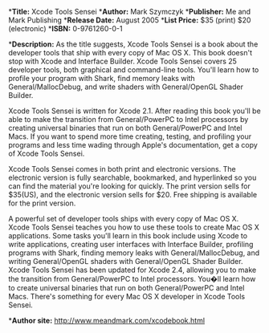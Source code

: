 


***Title:**
Xcode Tools Sensei
***Author:**
Mark Szymczyk
***Publisher:**
Me and Mark Publishing
***Release Date:**
August 2005
***List Price:**
$35 (print) $20 (electronic)
***ISBN:** 0-9761260-0-1

***Description:**
As the title suggests, Xcode Tools Sensei is a book about the developer tools that ship with every copy of Mac OS X. This book doesn't stop with Xcode and Interface Builder. Xcode Tools Sensei covers 25 developer tools, both graphical and command-line tools. You'll learn how to profile your program with Shark, find memory leaks with General/MallocDebug, and write shaders with General/OpenGL Shader Builder.

Xcode Tools Sensei is written for Xcode 2.1. After reading this book you'll be able to make the transition from General/PowerPC to Intel processors by creating universal binaries that run on both General/PowerPC and Intel Macs. If you want to spend more time creating, testing, and profiling your programs and less time wading through Apple's documentation, get a copy of Xcode Tools Sensei.

Xcode Tools Sensei comes in both print and electronic versions. The electronic version is fully searchable, bookmarked, and hyperlinked so you can find the material you're looking for quickly. The print version sells for $35(US), and the electronic version sells for $20. Free shipping is available for the print version.

A powerful set of developer tools ships with every copy of Mac OS X. Xcode Tools Sensei teaches you how to use these tools to create Mac OS X applications. Some tasks you'll learn in this book include using Xcode to write applications, creating user interfaces with Interface Builder, profiling programs with Shark, finding memory leaks with General/MallocDebug, and writing General/OpenGL shaders with General/OpenGL Shader Builder. Xcode Tools Sensei has been updated for Xcode 2.4, allowing you to make the transition from General/PowerPC to Intel processors. You�ll learn how to create universal binaries that run on both General/PowerPC and Intel Macs. There's something for every Mac OS X developer in Xcode Tools Sensei.  

***Author site:**
http://www.meandmark.com/xcodebook.html